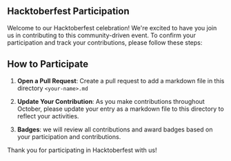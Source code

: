 ## Hacktoberfest Participation

Welcome to our Hacktoberfest celebration! We're excited to have you join us in contributing to this community-driven event. To confirm your participation and track your contributions, please follow these steps:

## How to Participate

1. **Open a Pull Request**: Create a pull request to add a markdown file in this directory `<your-name>.md`

2. **Update Your Contribution**: As you make contributions throughout October, please update your entry as a markdown file to this directory to reflect your activities.

3. **Badges**: we will review all contributions and award badges based on your participation and contributions.


Thank you for participating in Hacktoberfest with us!
